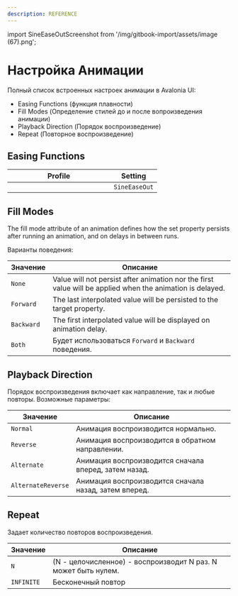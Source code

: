 ```yaml
---
description: REFERENCE
---
```


import SineEaseOutScreenshot from '/img/gitbook-import/assets/image (67).png';

# Настройка Анимации

Полный список встроенных настроек анимации в Avalonia UI:

* Easing Functions (функция плавности)
* Fill Modes (Определение стилей до и после вопроизведения анимации)
* Playback Direction (Порядок воспроизведение)
* Repeat (Повторное воспроизведение)

## Easing Functions

<table><thead><tr><th width="216">Profile</th><th>Setting</th></tr></thead><tbody><tr><td><img src={SineEaseOutScreenshot} alt=""/></td><td><code>SineEaseOut</code></td></tr></tbody></table>

## Fill Modes

The fill mode attribute of an animation defines how the set property persists after running an animation, and on delays in between runs.

Варианты поведения:

| Значение   | Описание                                                                                                  |
|------------|-----------------------------------------------------------------------------------------------------------|
| `None`     | Value will not persist after animation nor the first value will be applied when the animation is delayed. |
| `Forward`  | The last interpolated value will be persisted to the target property.                                     |
| `Backward` | The first interpolated value will be displayed on animation delay.                                        |
| `Both`     | Будет использоваться `Forward` и `Backward` поведения.                                                    |

## Playback Direction

Порядок воспроизведения включает как направление, так и любые повторы.
Возможные параметры:

| Значение           | Описание                                                |
|--------------------|---------------------------------------------------------|
| `Normal`           | Анимация воспроизводится нормально.                     |
| `Reverse`          | Анимация воспроизводится в обратном направлении.        |
| `Alternate`        | Анимация воспроизводится сначала вперед, затем назад.   |
| `AlternateReverse` | Анимация воспроизводится сначала назад, затем вперед.   |

## Repeat

Задает количество повторов воспроизведения.

| Значение   | Описание                                                       |
|------------|----------------------------------------------------------------|
| `N`        | (N - целочисленное) - воспроизводит N раз. N может быть нулем. |
| `INFINITE` | Бесконечный повтор                                             |
